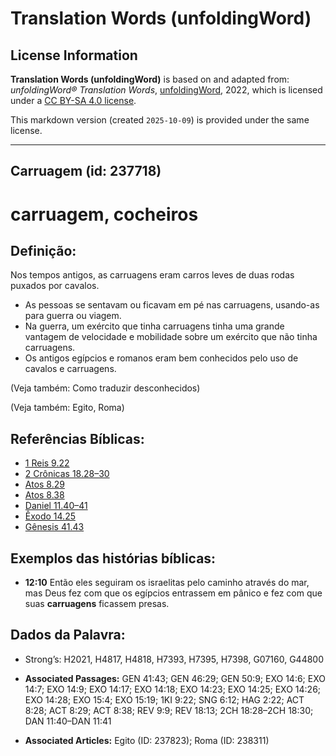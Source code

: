 # Translation Words (unfoldingWord)

## License Information

**Translation Words (unfoldingWord)** is based on and adapted from: _unfoldingWord® Translation Words_, [unfoldingWord](https://unfoldingword.org/utw), 2022, which is licensed under a [CC BY-SA 4.0 license](https://creativecommons.org/licenses/by-sa/4.0/legalcode.en).

This markdown version (created `2025-10-09`) is provided under the same license.



--------------------------------

## Carruagem (id: 237718)

carruagem, cocheiros
====================

Definição:
----------

Nos tempos antigos, as carruagens eram carros leves de duas rodas puxados por cavalos.

* As pessoas se sentavam ou ficavam em pé nas carruagens, usando\-as para guerra ou viagem.
* Na guerra, um exército que tinha carruagens tinha uma grande vantagem de velocidade e mobilidade sobre um exército que não tinha carruagens.
* Os antigos egípcios e romanos eram bem conhecidos pelo uso de cavalos e carruagens.

(Veja também: Como traduzir desconhecidos)

(Veja também: Egito, Roma)

Referências Bíblicas:
---------------------

* [1 Reis 9\.22](https://ref.ly/1Kgs9:22)
* [2 Crônicas 18\.28–30](https://ref.ly/2Chr18:28-2Chr18:30)
* [Atos 8\.29](https://ref.ly/Acts8:29)
* [Atos 8\.38](https://ref.ly/Acts8:38)
* [Daniel 11\.40–41](https://ref.ly/Dan11:40-Dan11:41)
* [Êxodo 14\.25](https://ref.ly/Exod14:25)
* [Gênesis 41\.43](https://ref.ly/Gen41:43)

Exemplos das histórias bíblicas:
--------------------------------

* **12:10** Então eles seguiram os israelitas pelo caminho através do mar, mas Deus fez com que os egípcios entrassem em pânico e fez com que suas **carruagens** ficassem presas.

Dados da Palavra:
-----------------

* Strong’s: H2021, H4817, H4818, H7393, H7395, H7398, G07160, G44800

* **Associated Passages:** GEN 41:43; GEN 46:29; GEN 50:9; EXO 14:6; EXO 14:7; EXO 14:9; EXO 14:17; EXO 14:18; EXO 14:23; EXO 14:25; EXO 14:26; EXO 14:28; EXO 15:4; EXO 15:19; 1KI 9:22; SNG 6:12; HAG 2:22; ACT 8:28; ACT 8:29; ACT 8:38; REV 9:9; REV 18:13; 2CH 18:28–2CH 18:30; DAN 11:40–DAN 11:41
* **Associated Articles:** Egito (ID: 237823); Roma (ID: 238311)

